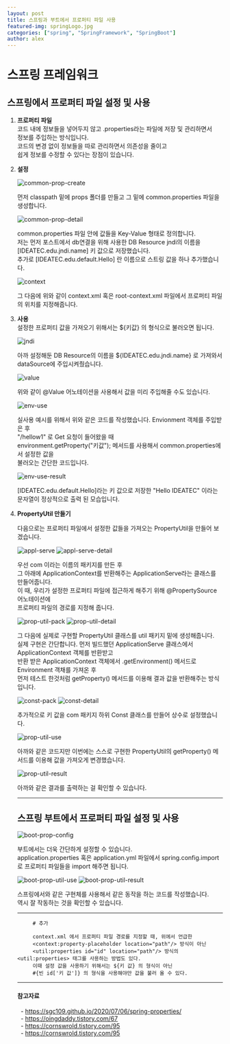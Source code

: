 ```yaml
---
layout: post
title: 스프링과 부트에서 프로퍼티 파일 사용
featured-img: springLogo.jpg
categories: ["spring", "SpringFramework", "SpringBoot"]
author: alex
---
```


# 스프링 프레임워크

## 스프링에서 프로퍼티 파일 설정 및 사용

1. **프로퍼티 파일** <br>
   코드 내에 정보들을 넣어두지 않고 .properties라는 파일에 저장 및 관리하면서<br>
   정보를 주입하는 방식입니다. <br>
   코드의 변경 없이 정보들을 따로 관리하면서 의존성을 줄이고 <br>
   쉽게 정보를 수정할 수 있다는 장점이 있습니다. <br>

2. **설정** <br>

   ![common-prop-create](../image/alex/2021-07-02/common-properties-create.PNG)

   먼저 classpath 밑에 props 폴더를 만들고 그 밑에 common.properties 파일을 생성합니다. <br>

   ![common-prop-detail](../image/alex/2021-07-02/common-prop-detail.PNG)

   common.properties 파일 안에 값들을 Key-Value 형태로 정의합니다. <br>
   저는 먼저 포스트에서 db연결을 위해 사용한 DB Resource jndi의 이름을 [IDEATEC.edu.jndi.name] 키 값으로 저장했습니다. <br>
   추가로 [IDEATEC.edu.default.Hello] 란 이름으로 스트링 값을 하나 추가했습니다. <br>

   ![context](../image/alex/2021-07-02/context.PNG)

   그 다음에 위와 같이 context.xml 혹은 root-context.xml 파일에서 프로퍼티 파일의 위치를 지정해줍니다. <br>

3. **사용** <br>
   설정한 프로퍼티 값을 가져오기 위해서는 ${키값} 의 형식으로 불러오면 됩니다.<br>

   ![jndi](../image/alex/2021-07-02/jndi-replcae.PNG)

   아까 설정해둔 DB Resource의 이름을 ${IDEATEC.edu.jndi.name} 로 가져와서 dataSource에 주입시켜줬습니다. <br>

   ![value](../image/alex/2021-07-02/value.PNG)

   위와 같이 @Value 어노테이션을 사용해서 값을 미리 주입해줄 수도 있습니다. <br>

   ![env-use](../image/alex/2021-07-02/env-use.PNG)

   실사용 예시를 위해서 위와 같은 코드를 작성했습니다. Envionment 객체를 주입받은 후 <br>
   "/hellow1" 로 Get 요청이 들어왔을 때 <br>
   environment.getProperty("키값"); 메서드를 사용해서 common.properties에서 설정한 값을<br>
   불러오는 간단한 코드입니다. <br>

   ![env-use-result](../image/alex/2021-07-02/env-use-result.PNG)

   [IDEATEC.edu.default.Hello]라는 키 값으로 저장한 "Hello IDEATEC" 이라는 문자열이 정상적으로 출력 된 모습입니다. <br>

4. **PropertyUtil 만들기** <br>

   다음으로는 프로퍼티 파일에서 설정한 값들을 가져오는 PropertyUtil을 만들어 보겠습니다. <br>

   ![appl-serve](../image/alex/2021-07-02/appl-serve.PNG)
   ![appl-serve-detail](../image/alex/2021-07-02/appl-serve-detail.PNG)

   우선 com 이라는 이름의 패키지를 만든 후 <br>
   그 아래에 ApplicationContext를 반환해주는 ApplicationServe라는 클래스를 만들어줍니다. <br>
   이 때, 우리가 설정한 프로퍼티 파일에 접근하게 해주기 위해 @PropertySource 어노테이션에 <br> 프로퍼티 파일의 경로를 지정해 줍니다. <br>

   ![prop-util-pack](../image/alex/2021-07-02/prop-util-package.PNG)
   ![prop-util-detail](../image/alex/2021-07-02/prop-util-detail.PNG)

   그 다음에 실제로 구현할 PropertyUtil 클래스를 util 패키지 밑에 생성해줍니다. <br>
   실제 구현은 간단합니다. 먼저 빌드했던 ApplicationServe 클래스에서 ApplicationContext 객체를 반환받고 <br>
   반환 받은 ApplicationContext 객체에서 .getEnvironment() 메서드로 Environment 객채를 가져온 후 <br>
   먼저 테스트 한것처럼 getProperty() 메서드를 이용해 결과 값을 반환해주는 방식입니다.<br>

   ![const-pack](../image/alex/2021-07-02/const-pack.PNG)
   ![const-detail](../image/alex/2021-07-02/const-detail.PNG)

   추가적으로 키 값을 com 패키지 하위 Const 클래스를 만들어 상수로 설정했습니다. <br>

   ![prop-util-use](../image/alex/2021-07-02/prop-util-use.PNG)

   아까와 같은 코드지만 이번에는 스스로 구현한 PropertyUtil의 getProperty() 메서드를 이용해 값을 가져오게 변경했습니다. <br>

   ![prop-util-result](../image/alex/2021-07-02/propUtil-result.PNG)

   아까와 같은 결과를 출력하는 걸 확인할 수 있습니다. <br>

   ***

   ## 스프링 부트에서 프로퍼티 파일 설정 및 사용

   ![boot-prop-config](../image/alex/2021-07-02/boot-prop-config.PNG)

   부트에서는 더욱 간단하게 설정할 수 있습니다. <br>
   application.properties 혹은 application.yml 파일에서 spring.config.import로 프로퍼티 파일들을 import 해주면 됩니다. <br>

   ![boot-prop-util-use](../image/alex/2021-07-02/boot-prop-util-use.PNG)
   ![boot-prop-util-result](../image/alex/2021-07-02/boot-prop-util-result.PNG)

   스프링에서와 같은 구현체를 사용해서 같은 동작을 하는 코드를 작성했습니다. <br>
   역시 잘 작동하는 것을 확인할 수 있습니다. <br>

   ***

   ```
        # 추가

        context.xml 에서 프로퍼티 파일 경로를 지정할 때, 위에서 언급한
        <context:property-placeholder location="path"/> 방식이 아닌
        <util:properties id="id" location="path"/> 방식의 <util:properties> 태그를 사용하는 방법도 있다.
        이때 설정 값을 사용하기 위해서는 ${키 값} 의 형식이 아닌
        #{빈 id['키 값']} 의 형식을 사용해야만 값을 불러 올 수 있다.

   ```

   ***

   #### 참고자료

   &nbsp; - https://sgc109.github.io/2020/07/06/spring-properties/ <br>
   &nbsp; - https://oingdaddy.tistory.com/67 <br>
   &nbsp; - https://cornswrold.tistory.com/95 <br>
   &nbsp; - https://cornswrold.tistory.com/95 <br>
